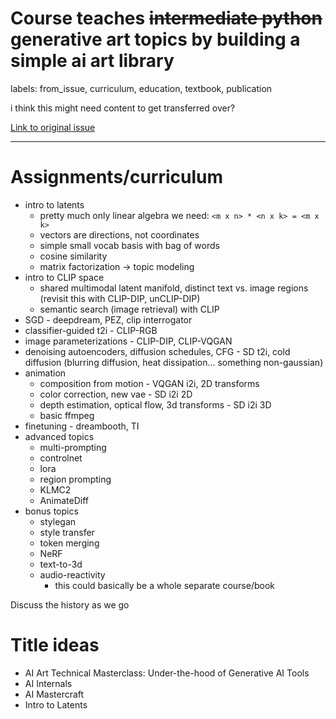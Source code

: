 # Course teaches ~~intermediate python~~ generative art topics by building a simple ai art library

labels: from_issue, curriculum, education, textbook, publication

i think this might need content to get transferred over?

[Link to original issue](https://github.com/dmarx/bench-warmers/issues/34)

---

# Assignments/curriculum

* intro to latents
  * pretty much only linear algebra we need: `<m x n> * <n x k> = <m x k>`
  * vectors are directions, not coordinates
  * simple small vocab basis with bag of words
  * cosine similarity
  * matrix factorization -> topic modeling
* intro to CLIP space
  * shared multimodal latent manifold, distinct text vs. image regions (revisit this with CLIP-DIP, unCLIP-DIP)
  * semantic search (image retrieval) with CLIP
* SGD - deepdream, PEZ, clip interrogator
* classifier-guided t2i - CLIP-RGB
* image parameterizations - CLIP-DIP, CLIP-VQGAN
* denoising autoencoders, diffusion schedules, CFG - SD t2i, cold diffusion (blurring diffusion, heat dissipation... something non-gaussian)
* animation
  * composition from motion - VQGAN i2i, 2D transforms
  * color correction, new vae - SD i2i 2D
  * depth estimation, optical flow, 3d transforms - SD i2i 3D
  * basic ffmpeg
* finetuning - dreambooth, TI
* advanced topics
  * multi-prompting
  * controlnet
  * lora
  * region prompting
  * KLMC2
  * AnimateDiff
* bonus topics
  * stylegan
  * style transfer
  * token merging
  * NeRF
  * text-to-3d
  * audio-reactivity
    * this could basically be a whole separate course/book


Discuss the history as we go
 
# Title ideas

* AI Art Technical Masterclass: Under-the-hood of Generative AI Tools
* AI Internals
* AI Mastercraft
* Intro to Latents

